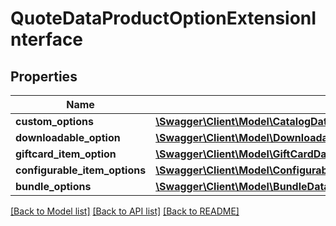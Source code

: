 # QuoteDataProductOptionExtensionInterface

## Properties
Name | Type | Description | Notes
------------ | ------------- | ------------- | -------------
**custom_options** | [**\Swagger\Client\Model\CatalogDataCustomOptionInterface[]**](CatalogDataCustomOptionInterface.md) |  | [optional] 
**downloadable_option** | [**\Swagger\Client\Model\DownloadableDataDownloadableOptionInterface**](DownloadableDataDownloadableOptionInterface.md) |  | [optional] 
**giftcard_item_option** | [**\Swagger\Client\Model\GiftCardDataGiftCardOptionInterface**](GiftCardDataGiftCardOptionInterface.md) |  | [optional] 
**configurable_item_options** | [**\Swagger\Client\Model\ConfigurableProductDataConfigurableItemOptionValueInterface[]**](ConfigurableProductDataConfigurableItemOptionValueInterface.md) |  | [optional] 
**bundle_options** | [**\Swagger\Client\Model\BundleDataBundleOptionInterface[]**](BundleDataBundleOptionInterface.md) |  | [optional] 

[[Back to Model list]](../README.md#documentation-for-models) [[Back to API list]](../README.md#documentation-for-api-endpoints) [[Back to README]](../README.md)


